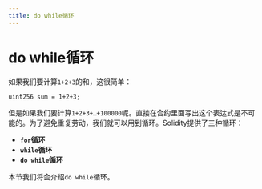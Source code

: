 ```yaml
---
title: do while循环
---
```


# do while循环

如果我们要计算`1+2+3`的和，这很简单：

```solidity
uint256 sum = 1+2+3;
```

但是如果我们要计算`1+2+3+…+100000`呢。直接在合约里面写出这个表达式是不可能的。为了避免重复劳动，我们就可以用到循环。Solidity提供了三种循环：

- **`for`循环**
- **`while`循环**
- **`do while`循环**

本节我们将会介绍`do while`循环。